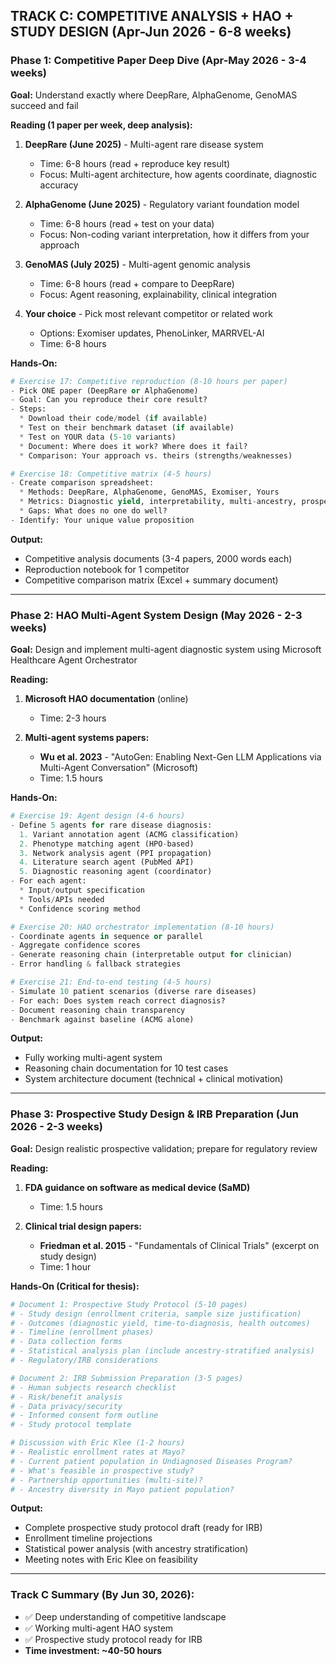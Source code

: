 ## TRACK C: COMPETITIVE ANALYSIS + HAO + STUDY DESIGN (Apr-Jun 2026 - 6-8 weeks)

### Phase 1: Competitive Paper Deep Dive (Apr-May 2026 - 3-4 weeks)

**Goal:** Understand exactly where DeepRare, AlphaGenome, GenoMAS succeed and fail

**Reading (1 paper per week, deep analysis):**

1. **DeepRare (June 2025)** - Multi-agent rare disease system
   - Time: 6-8 hours (read + reproduce key result)
   - Focus: Multi-agent architecture, how agents coordinate, diagnostic accuracy

2. **AlphaGenome (June 2025)** - Regulatory variant foundation model
   - Time: 6-8 hours (read + test on your data)
   - Focus: Non-coding variant interpretation, how it differs from your approach

3. **GenoMAS (July 2025)** - Multi-agent genomic analysis
   - Time: 6-8 hours (read + compare to DeepRare)
   - Focus: Agent reasoning, explainability, clinical integration

4. **Your choice** - Pick most relevant competitor or related work
   - Options: Exomiser updates, PhenoLinker, MARRVEL-AI
   - Time: 6-8 hours

**Hands-On:**

```python
# Exercise 17: Competitive reproduction (8-10 hours per paper)
- Pick ONE paper (DeepRare or AlphaGenome)
- Goal: Can you reproduce their core result?
- Steps:
  * Download their code/model (if available)
  * Test on their benchmark dataset (if available)
  * Test on YOUR data (5-10 variants)
  * Document: Where does it work? Where does it fail?
  * Comparison: Your approach vs. theirs (strengths/weaknesses)

# Exercise 18: Competitive matrix (4-5 hours)
- Create comparison spreadsheet:
  * Methods: DeepRare, AlphaGenome, GenoMAS, Exomiser, Yours
  * Metrics: Diagnostic yield, interpretability, multi-ancestry, prospective validation
  * Gaps: What does no one do well?
- Identify: Your unique value proposition
```

**Output:**
- Competitive analysis documents (3-4 papers, 2000 words each)
- Reproduction notebook for 1 competitor
- Competitive comparison matrix (Excel + summary document)

---

### Phase 2: HAO Multi-Agent System Design (May 2026 - 2-3 weeks)

**Goal:** Design and implement multi-agent diagnostic system using Microsoft Healthcare Agent Orchestrator

**Reading:**
1. **Microsoft HAO documentation** (online)
   - Time: 2-3 hours

2. **Multi-agent systems papers:**
   - **Wu et al. 2023** - "AutoGen: Enabling Next-Gen LLM Applications via Multi-Agent Conversation" (Microsoft)
   - Time: 1.5 hours

**Hands-On:**

```python
# Exercise 19: Agent design (4-6 hours)
- Define 5 agents for rare disease diagnosis:
  1. Variant annotation agent (ACMG classification)
  2. Phenotype matching agent (HPO-based)
  3. Network analysis agent (PPI propagation)
  4. Literature search agent (PubMed API)
  5. Diagnostic reasoning agent (coordinator)
- For each agent:
  * Input/output specification
  * Tools/APIs needed
  * Confidence scoring method

# Exercise 20: HAO orchestrator implementation (8-10 hours)
- Coordinate agents in sequence or parallel
- Aggregate confidence scores
- Generate reasoning chain (interpretable output for clinician)
- Error handling & fallback strategies

# Exercise 21: End-to-end testing (4-5 hours)
- Simulate 10 patient scenarios (diverse rare diseases)
- For each: Does system reach correct diagnosis?
- Document reasoning chain transparency
- Benchmark against baseline (ACMG alone)
```

**Output:**
- Fully working multi-agent system
- Reasoning chain documentation for 10 test cases
- System architecture document (technical + clinical motivation)

---

### Phase 3: Prospective Study Design & IRB Preparation (Jun 2026 - 2-3 weeks)

**Goal:** Design realistic prospective validation; prepare for regulatory review

**Reading:**
1. **FDA guidance on software as medical device (SaMD)**
   - Time: 1.5 hours

2. **Clinical trial design papers:**
   - **Friedman et al. 2015** - "Fundamentals of Clinical Trials" (excerpt on study design)
   - Time: 1 hour

**Hands-On (Critical for thesis):**

```python
# Document 1: Prospective Study Protocol (5-10 pages)
# - Study design (enrollment criteria, sample size justification)
# - Outcomes (diagnostic yield, time-to-diagnosis, health outcomes)
# - Timeline (enrollment phases)
# - Data collection forms
# - Statistical analysis plan (include ancestry-stratified analysis)
# - Regulatory/IRB considerations

# Document 2: IRB Submission Preparation (3-5 pages)
# - Human subjects research checklist
# - Risk/benefit analysis
# - Data privacy/security
# - Informed consent form outline
# - Study protocol template

# Discussion with Eric Klee (1-2 hours)
# - Realistic enrollment rates at Mayo?
# - Current patient population in Undiagnosed Diseases Program?
# - What's feasible in prospective study?
# - Partnership opportunities (multi-site)?
# - Ancestry diversity in Mayo patient population?
```

**Output:**
- Complete prospective study protocol draft (ready for IRB)
- Enrollment timeline projections
- Statistical power analysis (with ancestry stratification)
- Meeting notes with Eric Klee on feasibility

---

### Track C Summary (By Jun 30, 2026):
- ✅ Deep understanding of competitive landscape
- ✅ Working multi-agent HAO system
- ✅ Prospective study protocol ready for IRB
- **Time investment: ~40-50 hours**